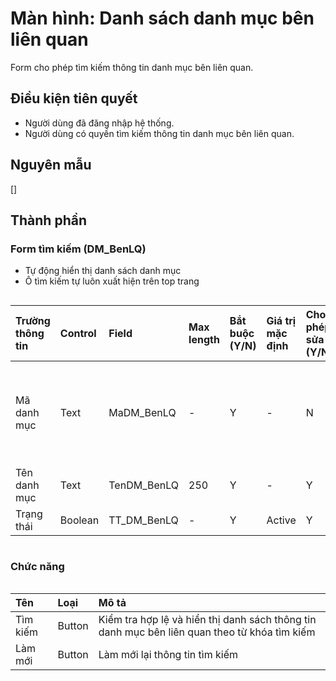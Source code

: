 # Màn hình: Danh sách danh mục bên liên quan
Form cho phép tìm kiếm thông tin danh mục bên liên quan.

## Điều kiện tiên quyết
- Người dùng đã đăng nhập hệ thống.
- Người dùng có quyền tìm kiếm thông tin danh mục bên liên quan.

## Nguyên mẫu
[]

## Thành phần

### Form tìm kiếm (DM_BenLQ)
- Tự động hiển thị danh sách danh mục 
- Ô tìm kiếm tự luôn xuất hiện trên top trang

<div style="overflow-x:auto">

| Trường thông tin | Control  | Field           | Max length | Bắt buộc (Y/N) | Giá trị mặc định | Cho phép sửa (Y/N) | Mô tả     
|:-----------------|:---------|:----------------|:-----------|:---------------|:-----------------|:-------------------|:------------------------------------------------|
| Mã danh mục      | Text     | MaDM_BenLQ      | -          | Y              | -                | N                  | Mã danh mục tự tăng trong danh sách             |
| Tên danh mục     | Text     | TenDM_BenLQ     | 250        | Y              | -                | Y                  |                                                 |
| Trạng thái       | Boolean  | TT_DM_BenLQ     | -          | Y              | Active           | Y                  |                                                 |

</div>

### Chức năng

<div style="overflow-x:auto">

| Tên          | Loại   | Mô tả                                                                                           |
|:-------------|:-------|:------------------------------------------------------------------------------------------------|
| Tìm kiếm     | Button | Kiểm tra hợp lệ và hiển thị danh sách thông tin danh mục bên liên quan theo từ khóa tìm kiếm    |
| Làm mới      | Button | Làm mới lại thông tin tìm kiếm                                                                  |
